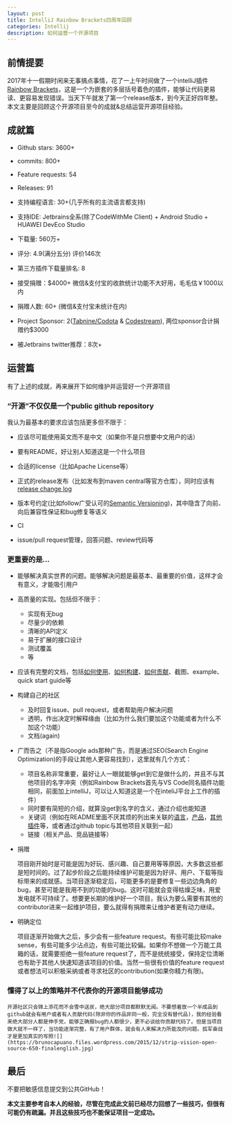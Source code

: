 ```yaml
---
layout: post
title: IntelliJ Rainbow Brackets四周年回顾
categories: Intellij
description: 如何运营一个开源项目
---
```


## 前情提要

2017年十一假期时闲来无事搞点事情，花了一上午时间做了一个intelliJ插件[Rainbow Brackets](https://github.com/izhangzhihao/intellij-rainbow-brackets)，这是一个为嵌套的多层括号着色的插件，能够让代码更易读、更容易发现错误。当天下午就发了第一个release版本，到今天正好四年整。本文主要是回顾这个开源项目至今的成就&总结运营开源项目经验。

## 成就篇

* Github stars: 3600+

* commits: 800+

* Feature requests: 54

* Releases: 91

* 支持编程语言: 30+(几乎所有的主流语言都支持)

* 支持IDE: Jetbrains全系(除了CodeWithMe Client) + Android Studio + HUAWEI DevEco Studio

* 下载量: 560万+

* 评分: 4.9(满分五分) 评价146次

* 第三方插件下载量排名: 8

* 接受捐赠：$4000+ 微信&支付宝的收款统计功能不大好用，毛毛估￥1000以内

* 捐赠人数: 60+ (微信&支付宝未统计在内)

* Project Sponsor: 2([Tabnine/Codota](https://www.codota.com/?utm_source=jbmarket&utm_campaign=jbrainbowbrackets&utm_medium=banner) & [Codestream](https://sponsorlink.codestream.com/?utm_source=jbmarket&utm_campaign=jbrainbowbrackets&utm_medium=banner)), 两位sponsor合计捐赠约$3000

* 被Jetbrains twitter推荐：8次+

## 运营篇

有了上述的成就，再来展开下如何维护并运营好一个开源项目

### “开源”不仅仅是一个public github repository

我认为最基本的要求应该包括更多但不限于：

* 应该尽可能使用英文而不是中文（如果你不是只想要中文用户的话）

* 要有README，好让别人知道这是一个什么项目

* 合适的license（比如Apache License等）

* 正式的release发布（比如发布到maven central等官方仓库），同时应该有[release change log](https://github.com/izhangzhihao/intellij-rainbow-brackets/releases/tag/6.21)

* 版本号约定(比如follow广受认可的[Semantic Versioning](https://semver.org/))，其中隐含了向前、向后兼容性保证和bug修复等语义

* CI

* issue/pull request管理，回答问题、review代码等

### 更重要的是...

* 能够解决真实世界的问题。能够解决问题是最基本、最重要的价值，这样才会有意义，才能吸引用户

* 高质量的实现。包括但不限于：

    *  实现有无bug
    *  尽量少的依赖
    *  清晰的API定义
    *  易于扩展的接口设计
    *  测试覆盖
    *  等

* 应该有完整的文档，包括[如何使用](https://github.com/izhangzhihao/intellij-rainbow-brackets#use-color-generator)、[如何构建](https://github.com/izhangzhihao/intellij-rainbow-brackets#contribute)、[如何贡献](https://github.com/izhangzhihao/intellij-rainbow-brackets#support-us)、截图、example、quick start guide等

* 构建自己的社区

    * 及时回复issue、pull request，或者帮助用户解决问题
    * 透明，作出决定时解释缘由（比如为什么我们要加这个功能或者为什么不加这个功能）
    * 文档(again)

* 广而告之（不是指Google ads那种广告，而是通过SEO(Search Engine Optimization)的手段让其他人更容易找到），这里就有几个方式：

    * 项目名称非常重要，最好让人一眼就能够get到它是做什么的，并且不与其他项目的名字冲突（例如Rainbow Brackets首先与VS Code同名插件功能相同，前面加上intelliJ，可以让人知道这是一个在inteliJ平台上工作的插件）
    * 同时要有简短的介绍，就算没get到名字的含义，通过介绍也能知道
    * 关键词（例如在README里面不厌其烦的列出来关联的[语言](https://github.com/izhangzhihao/intellij-rainbow-brackets#supported-languages)，[产品](https://github.com/izhangzhihao/intellij-rainbow-brackets#compatibility)，[其他插件](https://github.com/izhangzhihao/intellij-rainbow-brackets#authors-choice)等，或者通过github topic与其他项目关联到一起）
    * 链接（相关产品、竞品链接等）

* 捐赠

    项目刚开始时是可能是因为好玩、感兴趣、自己要用等等原因，大多数这些都是短时间的。过了起步阶段之后能持续维护可能是因为好评、用户、下载等指标带来的成就感。当项目逐渐稳定后，可能更多的是要修复一些边边角角的bug，甚至可能是我用不到的功能的bug。这时可能就会变得枯燥乏味，用爱发电就不可持续了。想要更长期的维护好一个项目，我认为要么需要有其他的contributor进来一起维护项目，要么就得有捐赠来让维护者更有动力继续。

* 明确定位

    项目逐渐开始做大之后，多少会有一些feature request。有些可能比较make sense，有些可能多少沾点边，有些可能比较偏。如果你不想做一个万能工具箱的话，就需要拒绝一些feature request了，而不是统统接受，保持定位清晰也有助于其他人快速知道该项目的价值。当然一些很有价值的feature request或者想法可以积极采纳或者寻求社区的contribution(如果你精力有限)。

### 懂得了以上的策略并不代表你的开源项目能够成功

    开源社区只会锦上添花而不会雪中送炭，绝大部分项目都默默无闻。不要想着放一个半成品到github就会有用户或者有人贡献代码(除非你的作品非同一般，完全没有替代品)，我的经验看来绝大部分人都是伸手党，能够正确报bug的人都很少，更不必谈给你贡献代码了。但是当项目做大就不一样了，当功能逐渐完整，有了用户群体，就会有人来解决力所能及的问题。孤军奋战才是更加真实的写照![](https://brunocapuano.files.wordpress.com/2015/12/strip-vision-open-source-650-finalenglish.jpg)


## 最后

不要把敏感信息提交到公共GitHub！
    
**本文主要参考自本人的经验，尽管在完成此文前已经尽力回想了一些技巧，但很有可能仍有疏漏。并且这些技巧也不能保证项目一定成功。**